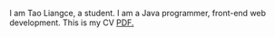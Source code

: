 I am Tao Liangce, a student. I am a Java programmer, front-end web development.
This is my CV <a href="laputae.github.io/陶良策-Java开发-杭州电子科技大学-17816602499.pdf" target="_blank">PDF.</a>

